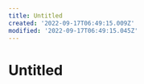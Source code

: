 ```yaml
---
title: Untitled
created: '2022-09-17T06:49:15.009Z'
modified: '2022-09-17T06:49:15.045Z'
---
```


# Untitled
